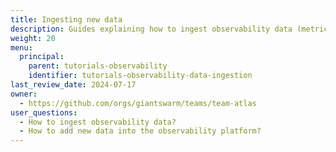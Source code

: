```yaml
---
title: Ingesting new data
description: Guides explaining how to ingest observability data (metrics and logs) into the Observability Platform.
weight: 20
menu:
  principal:
    parent: tutorials-observability
    identifier: tutorials-observability-data-ingestion
last_review_date: 2024-07-17
owner:
  - https://github.com/orgs/giantswarm/teams/team-atlas
user_questions:
  - How to ingest observability data?
  - How to add new data into the observability platform?
---
```

